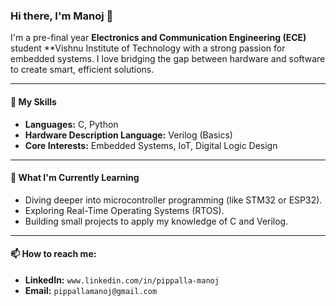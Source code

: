 ### Hi there, I'm **Manoj** 👋

I'm a pre-final year **Electronics and Communication Engineering (ECE)** student **Vishnu Institute of Technology with a strong passion for embedded systems. I love bridging the gap between hardware and software to create smart, efficient solutions.

---

#### 🔧 **My Skills**

* **Languages:** C, Python
* **Hardware Description Language:** Verilog (Basics)
* **Core Interests:** Embedded Systems, IoT, Digital Logic Design

---

#### 🌱 **What I'm Currently Learning**

* Diving deeper into microcontroller programming (like STM32 or ESP32).
* Exploring Real-Time Operating Systems (RTOS).
* Building small projects to apply my knowledge of C and Verilog.

---

#### 📫 **How to reach me:**

* **LinkedIn:** `www.linkedin.com/in/pippalla-manoj`
* **Email:** `pippallamanoj@gmail.com`
